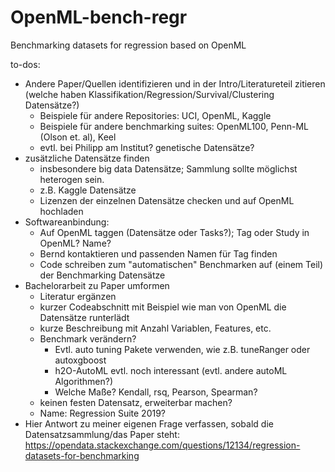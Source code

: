 # OpenML-bench-regr
Benchmarking datasets for regression based on OpenML


to-dos:

- Andere Paper/Quellen identifizieren und in der Intro/Literatureteil zitieren (welche haben Klassifikation/Regression/Survival/Clustering Datensätze?)
  - Beispiele für andere Repositories: UCI, OpenML, Kaggle
  - Beispiele für andere benchmarking suites: OpenML100, Penn-ML (Olson et. al), Keel
  - evtl. bei Philipp am Institut? genetische Datensätze?
- zusätzliche Datensätze finden
  - insbesondere big data Datensätze; Sammlung sollte möglichst heterogen sein.
  - z.B. Kaggle Datensätze
  - Lizenzen der einzelnen Datensätze checken und auf OpenML hochladen
- Softwareanbindung: 
  - Auf OpenML taggen (Datensätze oder Tasks?); Tag oder Study in OpenML? Name?
  - Bernd kontaktieren und passenden Namen für Tag finden
  - Code schreiben zum "automatischen" Benchmarken auf (einem Teil) der Benchmarking Datensätze
- Bachelorarbeit zu Paper umformen
  - Literatur ergänzen
  - kurzer Codeabschnitt mit Beispiel wie man von OpenML die Datensätze runterlädt
  - kurze Beschreibung mit Anzahl Variablen, Features, etc. 
  - Benchmark verändern? 
    - Evtl. auto tuning Pakete verwenden, wie z.B. tuneRanger oder autoxgboost
    - h2O-AutoML evtl. noch interessant (evtl. andere autoML Algorithmen?)
    - Welche Maße? Kendall, rsq, Pearson, Spearman?
  - keinen festen Datensatz, erweiterbar machen?
  - Name: Regression Suite 2019?
- Hier Antwort zu meiner eigenen Frage verfassen, sobald die Datensatzsammlung/das Paper steht: https://opendata.stackexchange.com/questions/12134/regression-datasets-for-benchmarking
